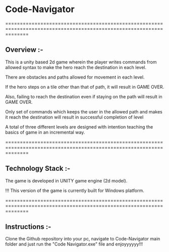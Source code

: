 # Code-Navigator
====================================================================================================================
## Overview :-

This is a unity based 2d game wherein the player writes commands from allowed syntax to make the hero reach the destination in each level.

There are obstacles and paths allowed for movement in each level. 

If the hero steps on a tile other than that of path, it will result in GAME OVER.

Also, failing to reach the destination even if staying on the path will result in GAME OVER.

Only set of commands which keeps the user in the allowed path and makes it reach the destination will result in successful completion of level

A total of three different levels are designed with intention teaching the basics of game in an incremental way.

====================================================================================================================
## Technology Stack :-

The game is developed in UNITY game engine (2d model).

!!! This version of the game is currently built for Windows platform.

====================================================================================================================
## Instructions :-
Clone the Github repository into your pc, navigate to Code-Navigator main folder and just run the "Code Navigator.exe" file and enjoyyyyyy!!!
